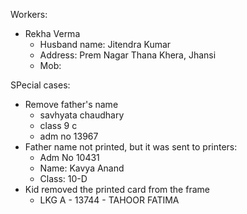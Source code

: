 Workers:
- Rekha Verma
	- Husband name: Jitendra Kumar
	- Address: Prem Nagar Thana Khera, Jhansi
	- Mob: 



SPecial cases:
- Remove father's name
	- savhyata chaudhary
	- class 9 c
	- adm no 13967
- Father name not printed, but it was sent to printers:
	- Adm No 10431
	- Name: Kavya Anand
	- Class: 10-D
- Kid removed the printed card from the frame
	- LKG	A - 13744 - TAHOOR FATIMA